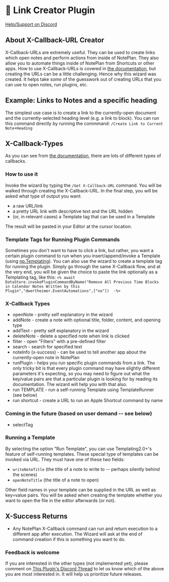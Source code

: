 # 🧩 Link Creator Plugin

[Help/Support on Discord](https://discord.com/channels/763107030223290449/989382962736922635/989382964016193597)

## About X-Callback-URL Creator

X-Callback-URLs are extremely useful. They can be used to create links which open notes and perform actions from inside of NotePlan. They also allow you to automate things inside of NotePlan from Shortcuts or other apps. How to use X-Callback-URLs is covered in [the documentation](https://help.noteplan.co/article/49-x-callback-url-scheme), but creating the URLs can be a little challenging. Hence why this wizard was created. It helps take *some* of the guesswork out of creating URLs that you can use to open notes, run plugins, etc.

## Example: Links to Notes and a specific heading

The simplest use case is to create a link to the currently-open document and the currently-selected heading level (e.g. a link to block).
You can run this command directly by running the commmand:
    `/Create Link to Current Note+Heading`
    
## X-Callback-Types

As you can see from [the documentation](https://help.noteplan.co/article/49-x-callback-url-scheme), there are lots of different types of callbacks.

### How to use it

Invoke the wizard by typing the `/Get X-Callback-URL` command. You will be walked through creating the X-Callback-URL. In the final step, you will be asked what type of output you want:

- a raw URL/link
- a pretty URL link with descriptive text and the URL hidden
- (or, in relevant cases) a Template tag that can be used in a Template

The result will be pasted in your Editor at the cursor location.

### Template Tags for Running Plugin Commands

Sometimes you don't want to have to click a link, but rather, you want a certain plugin command to run when you insert/append/invoke a Template (using [np.Templating](https://nptemplating-docs.netlify.app/docs/intro/)). You can also use the wizard to create a template tag for running the plugin. Simply go through the same X-Callback flow, and at the very end, you will be given the choice to paste the link optionally as a Templating tag, like this:
`<% await DataStore.invokePluginCommandByName("Remove All Previous Time Blocks in Calendar Notes Written by this Plugin","dwertheimer.EventAutomations",["no"])  -%>`

### X-Callback Types

- openNote - pretty self explanatory in the wizard
- addNote - create a note with optional title, folder, content, and opening type
- addText - pretty self explanatory in the wizard
- deleteNote - delete a specified note when link is clicked
- filter - open "Filters" with a pre-defined filter
- search - search for specified text
- noteInfo (x-success) - can be used to tell another app about the currently-open note in NotePlan
- runPlugin - helps you run specific plugin commands from a link. The only tricky bit is that every plugin command may have slightly different parameters it's expecting, so you may need to figure out what the key/value pairs are that a particular plugin is looking for by reading its documentation. The wizard will help you with that also.
- run TEMPLATE - run a self-running Template using TemplateRunner (see below)
- run shortcut - create a URL to run an Apple Shortcut command by name

### Coming in the future (based on user demand -- see below)

- selectTag

### Running a Template

By selecting the option "Run Template", you can use Templating2.0+'s feature of self-running templates. These special type of templates can be invoked via URL. They must have one of these two fields:

- `writeNoteTitle` (the title of a note to write to -- perhaps silently behind the scenes)
- `openNoteTitle` (the title of a note to open)

Other field names in your template can be supplied in the URL as well as key=value pairs. You will be asked when creating the template whether you want to open the file in the editor afterwards (or not).

## X-Success Returns

- Any NotePlan X-Callback command can run and return execution to a different app after execution. The Wizard will ask at the end of command creation if this is something you want to do.
  
### Feedback is welcome

If you are interested in the other types (not implemented yet), please comment on [This Plugin's Discord Thread](https://discord.com/channels/763107030223290449/989382962736922635/989382964016193597) to let us know which of the above you are most interested in. It will help us prioritize future releases.
